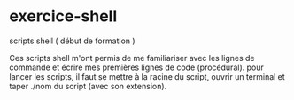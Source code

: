 # exercice-shell
scripts shell ( début de formation )

Ces scripts shell m'ont permis de me familiariser avec les lignes de commande et écrire mes premières lignes de code (procédural).
pour lancer les scripts, il faut se mettre à la racine du script, ouvrir un terminal et taper ./nom du script (avec son extension).
